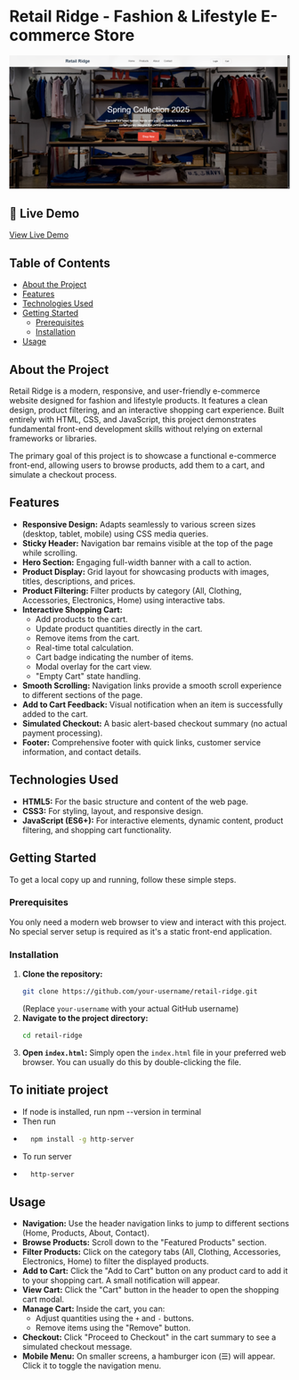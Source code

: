 # Retail Ridge - Fashion & Lifestyle E-commerce Store

![Retail Ridge Hero Section](./assets/screenshot.png)

## 📱 Live Demo

[View Live Demo](https://retail-ridge.netlify.app/)

## Table of Contents

*   [About the Project](#about-the-project)
*   [Features](#features)
*   [Technologies Used](#technologies-used)
*   [Getting Started](#getting-started)
    *   [Prerequisites](#prerequisites)
    *   [Installation](#installation)
*   [Usage](#usage)

## About the Project

Retail Ridge is a modern, responsive, and user-friendly e-commerce website designed for fashion and lifestyle products. It features a clean design, product filtering, and an interactive shopping cart experience. Built entirely with HTML, CSS, and JavaScript, this project demonstrates fundamental front-end development skills without relying on external frameworks or libraries.

The primary goal of this project is to showcase a functional e-commerce front-end, allowing users to browse products, add them to a cart, and simulate a checkout process.

## Features

*   **Responsive Design:** Adapts seamlessly to various screen sizes (desktop, tablet, mobile) using CSS media queries.
*   **Sticky Header:** Navigation bar remains visible at the top of the page while scrolling.
*   **Hero Section:** Engaging full-width banner with a call to action.
*   **Product Display:** Grid layout for showcasing products with images, titles, descriptions, and prices.
*   **Product Filtering:** Filter products by category (All, Clothing, Accessories, Electronics, Home) using interactive tabs.
*   **Interactive Shopping Cart:**
    *   Add products to the cart.
    *   Update product quantities directly in the cart.
    *   Remove items from the cart.
    *   Real-time total calculation.
    *   Cart badge indicating the number of items.
    *   Modal overlay for the cart view.
    *   "Empty Cart" state handling.
*   **Smooth Scrolling:** Navigation links provide a smooth scroll experience to different sections of the page.
*   **Add to Cart Feedback:** Visual notification when an item is successfully added to the cart.
*   **Simulated Checkout:** A basic alert-based checkout summary (no actual payment processing).
*   **Footer:** Comprehensive footer with quick links, customer service information, and contact details.

## Technologies Used

*   **HTML5:** For the basic structure and content of the web page.
*   **CSS3:** For styling, layout, and responsive design.
*   **JavaScript (ES6+):** For interactive elements, dynamic content, product filtering, and shopping cart functionality.

## Getting Started

To get a local copy up and running, follow these simple steps.

### Prerequisites

You only need a modern web browser to view and interact with this project. No special server setup is required as it's a static front-end application.

### Installation

1.  **Clone the repository:**
    ```bash
    git clone https://github.com/your-username/retail-ridge.git
    ```
    (Replace `your-username` with your actual GitHub username)
2.  **Navigate to the project directory:**
    ```bash
    cd retail-ridge
    ```
3.  **Open `index.html`:**
    Simply open the `index.html` file in your preferred web browser. You can usually do this by double-clicking the file.


## To initiate project

* If node is installed, run npm --version in terminal
* Then run
* ```bash
    npm install -g http-server
    ```
* To run server
* ```bash
    http-server
    ```

## Usage

*   **Navigation:** Use the header navigation links to jump to different sections (Home, Products, About, Contact).
*   **Browse Products:** Scroll down to the "Featured Products" section.
*   **Filter Products:** Click on the category tabs (All, Clothing, Accessories, Electronics, Home) to filter the displayed products.
*   **Add to Cart:** Click the "Add to Cart" button on any product card to add it to your shopping cart. A small notification will appear.
*   **View Cart:** Click the "Cart" button in the header to open the shopping cart modal.
*   **Manage Cart:** Inside the cart, you can:
    *   Adjust quantities using the `+` and `-` buttons.
    *   Remove items using the "Remove" button.
*   **Checkout:** Click "Proceed to Checkout" in the cart summary to see a simulated checkout message.
*   **Mobile Menu:** On smaller screens, a hamburger icon (☰) will appear. Click it to toggle the navigation menu.
